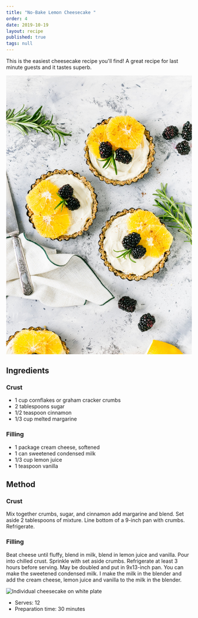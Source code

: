 ```yaml
---
title: "No-Bake Lemon Cheesecake "
order: 4
date: 2019-10-19
layout: recipe
published: true
tags: null
---
```

This is the easiest cheesecake recipe you'll find! A great recipe for last minute guests and it tastes superb. 

![individual cheesecakes with yellow fruit on top. ](../uploads/kim-daniels-orkeasjey74-unsplash.jpg)

## Ingredients

### Crust

* 1 cup cornflakes or graham cracker crumbs 
* 2 tablespoons sugar 
* 1/2 teaspoon cinnamon
* 1/3 cup melted margarine 

### Filling

* 1 package cream cheese, softened
* 1 can sweetened condensed milk 
* 1/3 cup lemon juice 
* 1 teaspoon vanilla 

## Method

### Crust

Mix together crumbs, sugar, and cinnamon add margarine and blend. Set aside 2 tablespoons of mixture. Line bottom of a 9-inch pan with crumbs. Refrigerate.  

### Filling

Beat cheese until fluffy, blend in milk, blend in lemon juice and vanilla. Pour into chilled crust. Sprinkle with set aside crumbs. Refrigerate at least 3 hours before serving. May be doubled and put in 9x13-inch pan. You can make the sweetened condensed milk. I make the milk in the blender and add the cream cheese, lemon juice and vanilla to the milk in the blender.

![Individual cheesecake on white plate ](../uploads/foodie-flavours-8t6ynmypeqg-unsplash.jpg)

* Serves: 12
* Preparation time: 30 minutes